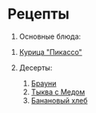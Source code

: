 # Рецепты

1. Основные блюда:
	
  1) [Курица "Пикассо"](picasso.md)

2. Десерты:

	1) [Брауни](brownie.md)
	2) [Тыква с Медом](tykvasmedom.md)
	3) [Банановый хлеб](bananabread.md)
